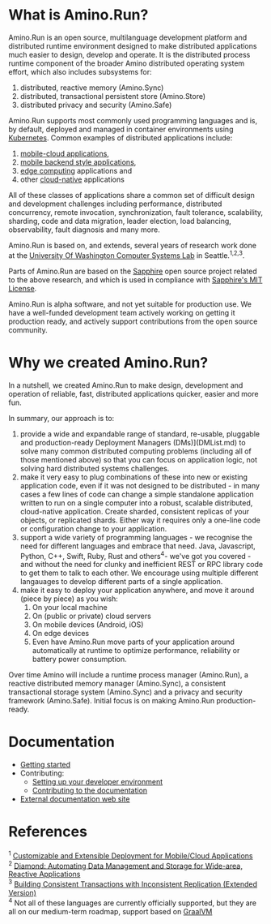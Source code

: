 # What is Amino.Run?

Amino.Run is an open source, multilanguage development platform and
distributed runtime environment designed to make distributed
applications much easier to design, develop and operate.  It is the
distributed process runtime component of the broader Amino distributed
operating system effort, which also includes subsystems for:

1. distributed, reactive memory (Amino.Sync)
2. distributed, transactional persistent store (Amino.Store)
3. distributed privacy and security (Amino.Safe)

Amino.Run supports most commonly used programming languages
and is, by default, deployed and managed in container environments
using [Kubernetes](https://www.k8s.io).  Common examples of
distributed applications include:

1. [mobile-cloud applications](https://www.techopedia.com/definition/26679/mobile-cloud-computing-mcc), 
2. [mobile backend style applications](https://en.wikipedia.org/wiki/Mobile_backend_as_a_service),
3. [edge computing](https://en.wikipedia.org/wiki/Edge_computing) applications and
4. other [cloud-native](https://github.com/cncf/toc/blob/master/DEFINITION.md) applications

All of these classes of applications share a common set of difficult
design and development challenges including performance, distributed
concurrency, remote invocation, synchronization, fault tolerance,
scalability, sharding, code and data migration, leader election, load
balancing, observability, fault diagnosis and many more.

Amino.Run is based on, and extends, several years of research work done at
the [University Of Washington Computer Systems
Lab](https://syslab.cs.washington.edu/research/) in
Seattle.<sup>1,2,3</sup>.

Parts of Amino.Run are based on the 
[Sapphire](http://github.com/UWSysLab/Sapphire) open source project related to the 
above research, and which is used in compliance with 
[Sapphire's MIT License](http://github.com/UWSysLab/Sapphire/LICENSE). 

Amino.Run is alpha software, and not yet
suitable for production use.  We have a well-funded development team
actively working on getting it production ready, and actively
support contributions from the open source community.

# Why we created Amino.Run?

In a nutshell, we created Amino.Run to make design, development and operation of
reliable, fast, distributed applications quicker, easier and more fun.

In summary, our approach is to:

1. provide a wide and expandable range of standard, re-usable,
   pluggable and production-ready Deployment Managers
   (DMs)](DMList.md)
   to solve many common distributed computing problems (including all
   of those mentioned above) so that you can focus on application
   logic, not solving hard distributed systems challenges.
2. make it very easy to plug combinations of these into new or
   existing application code, even if it was not designed to be
   distributed - in many cases a few lines of code can change a simple
   standalone application written to run on a single computer into a
   robust, scalable distributed, cloud-native application.  Create
   sharded, consistent replicas of your objects, or replicated shards.
   Either way it requires only a one-line code or configuration change
   to your application.
3. support a wide variety of programming languages - we recognise the
   need for different languages and embrace that need. Java,
   Javascript, Python, C++, Swift, Ruby, Rust and others<sup>4</sup>-
   we've got you covered - and without the need for clunky and inefficient
   REST or RPC library code to get them to talk to each other.  We
   encourage using multiple different langauages to develop
   different parts of a single application.
4. make it easy to deploy your application anywhere, and move it
   around (piece by piece) as you wish:
   1. On your local machine
   2. On (public or private) cloud servers
   3. On mobile devices (Android, iOS)
   4. On edge devices
   5. Even have Amino.Run move parts of your application around automatically at runtime
      to optimize performance, reliability or battery power consumption.

Over time Amino will include a runtime process manager (Amino.Run), a
reactive distributed memory manager (Amino.Sync), a consistent
transactional storage system (Amino.Sync) and a privacy and security framework
(Amino.Safe). Initial focus is on making Amino.Run production-ready.

# Documentation
* [Getting started](getting-started/getting-started.md)
* Contributing:
  * [Setting up your developer environment](dev-setup.md)
  * [Contributing to the documentation](documentation.md)
* [External documentation web site](http://amino.readthedocs.io)
<!--
TODO: Change the above to http://docs.amino-os.io as soon as that site and 
      redirection have been set up correctly.
-->

# References
<sup>1</sup> [Customizable and Extensible Deployment for Mobile/Cloud Applications
](https://syslab.cs.washington.edu/papers/sapphire-osdi14.pdf)<br/>
<sup>2</sup> [Diamond: Automating Data Management and Storage for Wide-area, Reactive Applications](https://syslab.cs.washington.edu/papers/diamond-osdi16.pdf)<br/>
<sup>3</sup> [Building Consistent Transactions with Inconsistent Replication (Extended Version)](https://syslab.cs.washington.edu/papers/tapir-tr-v2.pdf)<br/>
<sup>4</sup> Not all of these languages are currently officially supported, but they are all on our medium-term roadmap, support based on [GraalVM](http://www.graalvm.org/docs/)<br/>
